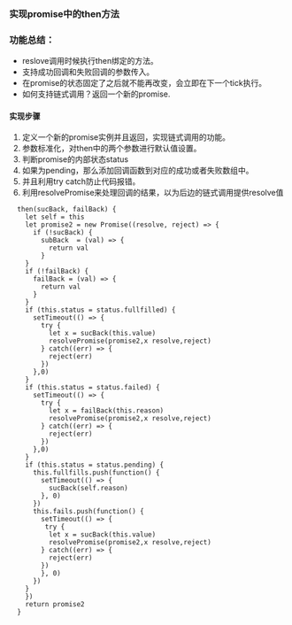 ### 实现promise中的then方法
### 功能总结：
* reslove调用时候执行then绑定的方法。
* 支持成功回调和失败回调的参数传入。
* 在promise的状态固定了之后就不能再改变，会立即在下一个tick执行。
* 如何支持链式调用？返回一个新的promise.
#### 实现步骤
1. 定义一个新的promise实例并且返回，实现链式调用的功能。
2. 参数标准化，对then中的两个参数进行默认值设置。
3. 判断promise的内部状态status
4. 如果为pending，那么添加回调函数到对应的成功或者失败数组中。
5. 并且利用try catch防止代码报错。
6. 利用resolvePromise来处理回调的结果，以为后边的链式调用提供resolve值
```
  then(sucBack, failBack) {
    let self = this
    let promise2 = new Promise((resolve, reject) => {
      if (!sucBack) {
        subBack  = (val) => {
          return val
        }
    }
    if (!failBack) {
      failBack = (val) => {
        return val
      }
    }
    if (this.status = status.fullfilled) {
      setTimeout(() => {
        try {
          let x = sucBack(this.value)
          resolvePromise(promise2,x resolve,reject)
        } catch((err) => {
          reject(err)
        })
      },0)
    }
    if (this.status = status.failed) {
      setTimeout(() => {
        try {
          let x = failBack(this.reason)
          resolvePromise(promise2,x resolve,reject)
        } catch((err) => {
          reject(err)
        })
      },0)
    }
    if (this.status = status.pending) {
      this.fullfills.push(function() {
        setTimeout(() => {
          sucBack(self.reason)
        }, 0)
      })
      this.fails.push(function() {
        setTimeout(() => {
         try {
          let x = sucBack(this.value)
          resolvePromise(promise2,x resolve,reject)
        } catch((err) => {
          reject(err)
        })
        }, 0)
      })
    }
    })
    return promise2
  }
```
